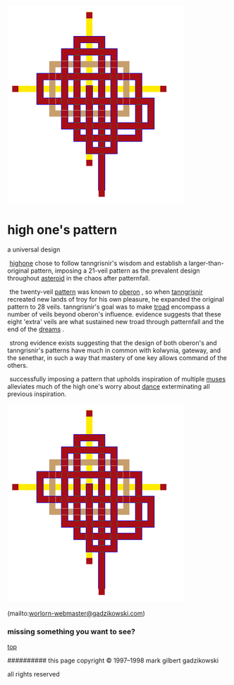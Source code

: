 ![pattern](assets/pattern.gif)

# high one's pattern



a universal design

![xparent](assets/xparent.gif)  [highone](highone.md)  chose to follow tanngrisnir's wisdom and establish a larger-than-original pattern, imposing a 21-veil pattern as the prevalent design throughout  [asteroid](asteroid.md)  in the chaos after patternfall.

  ![xparent](assets/xparent.gif) the twenty-veil  [pattern](pattern.md)  was known to  [oberon](oberon.md) , so when  [tanngrisnir](tanngrisnir.md)  recreated new lands of troy for his own pleasure, he expanded the original pattern to 28 veils. tanngrisnir's goal was to make  [troad](troad.md)  encompass a number of veils beyond oberon's influence. evidence suggests that these eight 'extra' veils are what sustained new troad through patternfall and the end of the  [dreams](dreams.md) . 

  ![xparent](assets/xparent.gif) strong evidence exists suggesting that the design of both oberon's and tanngrisnir's patterns have much in common with kolwynia, gateway, and the senethar, in such a way that mastery of one key allows command of the others.

  ![xparent](assets/xparent.gif) successfully imposing a pattern that upholds inspiration of multiple  [muses](muses.md)  alleviates much of the high one's worry about  [dance](dance.md)  exterminating all previous inspiration.

 





 ![pattern](assets/pattern.gif) 

 (mailto:worlorn-webmaster@gadzikowski.com) 


### missing something you want to see?



 [top](#top) 


########## this page copyright © 1997–1998 mark gilbert gadzikowski

all rights reserved